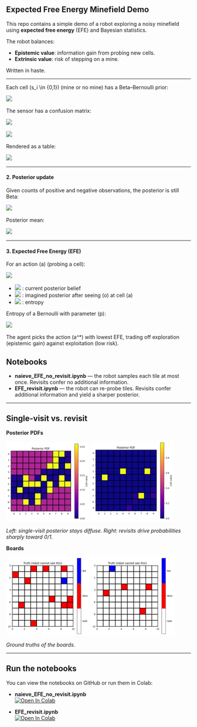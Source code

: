 ## Expected Free Energy Minefield Demo

This repo contains a simple demo of a robot exploring a noisy minefield using **expected free energy** (EFE) and Bayesian statistics.

The robot balances:
- **Epistemic value**: information gain from probing new cells.
- **Extrinsic value**: risk of stepping on a mine.

Written in haste.

---

Each cell \(s_i \in \{0,1\}\) (mine or no mine) has a Beta–Bernoulli prior:

![](https://latex.codecogs.com/svg.image?s_i%20%5Csim%20%5Cmathrm%7BBernoulli%7D(%5Cpi),%20%5Cquad%20%5Cpi%20%5Csim%20%5Cmathrm%7BBeta%7D(%5Calpha_0,%5Cbeta_0))

The sensor has a confusion matrix:

![](https://latex.codecogs.com/svg.image?P(o%3D1%20%7C%20s%3D1)%20%3D%20%5Calpha,%20%5Cquad%20P(o%3D0%20%7C%20s%3D1)%20%3D%201-%5Calpha)

![](https://latex.codecogs.com/svg.image?P(o%3D1%20%7C%20s%3D0)%20%3D%20%5Cbeta,%20%5Cquad%20P(o%3D0%20%7C%20s%3D0)%20%3D%201-%5Cbeta)

Rendered as a table:

![](https://latex.codecogs.com/svg.image?%5Cbegin%7Barray%7D%7Bc%7Ccc%7D%20%26%20o%3D1%20%26%20o%3D0%5C%5C%5Chline%20s%3D1%20%26%20%5Calpha%20%26%201-%5Calpha%5C%5C%20s%3D0%20%26%20%5Cbeta%20%26%201-%5Cbeta%20%5Cend%7Barray%7D)

---

#### 2. Posterior update
Given counts of positive and negative observations, the posterior is still Beta:

![](https://latex.codecogs.com/svg.image?%5Cpi%20%5Cmid%20D%20%5Csim%20%5Cmathrm%7BBeta%7D(%5Calpha_0%20&plus;%20%5Csum%20o,%20%5Cbeta_0%20&plus;%20%5Csum(1-o)))

Posterior mean:

![](https://latex.codecogs.com/svg.image?%5Chat%7B%5Cpi%7D%20%3D%20%5Cfrac%7B%5Calpha_0%20&plus;%20n_1%7D%7B%5Calpha_0%20&plus;%20%5Cbeta_0%20&plus;%20n_1%20&plus;%20n_0%7D)

---

#### 3. Expected Free Energy (EFE)
For an action \(a\) (probing a cell):

![](https://latex.codecogs.com/svg.image?G(a)%20%3D%20%5Cunderbrace%7B%5Cmathbb%7BE%7D_%7Bq(o%7Ca)%7D%5B-%5Cln%20p(o)%5D%7D_%7B%5Ctext%7Bextrinsic%20risk%7D%7D%20-%20%5Cunderbrace%7B%5Cbig(H%5Bq(s)%5D%20-%20%5Cmathbb%7BE%7D_%7Bq(o%7Ca)%7D%5BH(q(s%7Co,a))%5D%5Cbig)%7D_%7B%5Ctext%7Bepistemic%20gain%7D%7D)

- ![](https://latex.codecogs.com/svg.image?q(s)) : current posterior belief  
- ![](https://latex.codecogs.com/svg.image?q(s%7Co,a)) : imagined posterior after seeing \(o\) at cell \(a\)  
- ![](https://latex.codecogs.com/svg.image?H%5B%5Ccdot%5D) : entropy  

Entropy of a Bernoulli with parameter \(p\):

![](https://latex.codecogs.com/svg.image?H(p)%20%3D%20-%5Cbig(p%5Cln%20p%20&plus;%20(1-p)%5Cln(1-p)%5Cbig))

The agent picks the action \(a^*\) with lowest EFE, trading off exploration (epistemic gain) against exploitation (low risk).

## Notebooks

- **naieve_EFE_no_revisit.ipynb** — the robot samples each tile at most once. Revisits confer no additional information.  
- **EFE_revisit.ipynb** — the robot can re-probe tiles. Revisits confer additional information and yield a sharper posterior.

---

## Single-visit vs. revisit

**Posterior PDFs**

<p float="left">
  <img src="images/visit_pdf.png" width="45%" />
  <img src="images/revisit_pdf.png" width="45%" />
</p>

*Left: single-visit posterior stays diffuse. Right: revisits drive probabilities sharply toward 0/1.*

**Boards**

<p float="left">
  <img src="images/visit_board.png" width="45%" />
  <img src="images/revisit_board.png" width="45%" />
</p>

*Ground truths of the boards.*

---

## Run the notebooks

You can view the notebooks on GitHub or run them in Colab:

- **naieve_EFE_no_revisit.ipynb**  
  [![Open In Colab](https://colab.research.google.com/assets/colab-badge.svg)](https://colab.research.google.com/github/FaizSayyid/mine_clearance_via_free_energy/blob/main/naieve_EFE_no_revisit.ipynb)

- **EFE_revisit.ipynb**  
  [![Open In Colab](https://colab.research.google.com/assets/colab-badge.svg)](https://colab.research.google.com/github/FaizSayyid/mine_clearance_via_free_energy/blob/main/EFE_revisit.ipynb)
